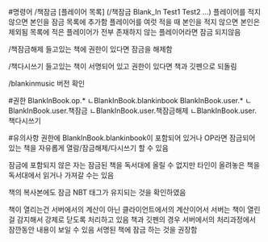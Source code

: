 #명령어
/책잠금 [플레이어 목록] (/책잠금 Blank_In Test1 Test2 ...)
플레이어를 적지 않으면 본인을 잠금 목록에 추가함
플레이어를 여럿 적을 때 본인을 적지 않으면 본인은 제외됨
목록에 적은 플레이어가 전부 존재하지 않는 플레이어라면 잠금 되지않음

/책잠금해제
들고있는 책에 권한이 있다면 잠금을 해제함

/책다시쓰기
들고있는 책이 서명되어 있고 권한이 있다면 책과 깃펜으로 되돌림

/blankinmusic
버전 확인


#권한
BlankInBook.op.*
ㄴBlankInBook.blankinbook
BlankInBook.user.*
ㄴBlankInBook.user.책잠금
ㄴBlankInBook.user.책잠금해제
ㄴBlankInBook.user.책다시쓰기


#유의사항
권한에 BlankInBook.blankinbook이 포함되어 있거나 OP라면 잠금되어 있는 책을 자유롭게 열람/잠금해제/다시쓰기 할 수 있음

잠금에 포함되지 않은 자는 잠금된 책을 독서대에 올릴 수 없지만 타인이 올려놓은 책을 독서대에서 읽거나 가져갈 수는 있음

책의 복사본에도 잠금 NBT 태그가 유지되는 것을 확인하였음

책이 열리는건 서버에서의 계산이 아닌 클라이언트에서의 계산이어서 서버는 책이 열린 걸 감지해서 강제로 닫도록 처리하고 있음
책과 깃펜의 경우 서버에서의 처리과정에서 잠깐동안 내용이 보일 수 있음 서명된 책에 잠금 하는 것을 권장함
